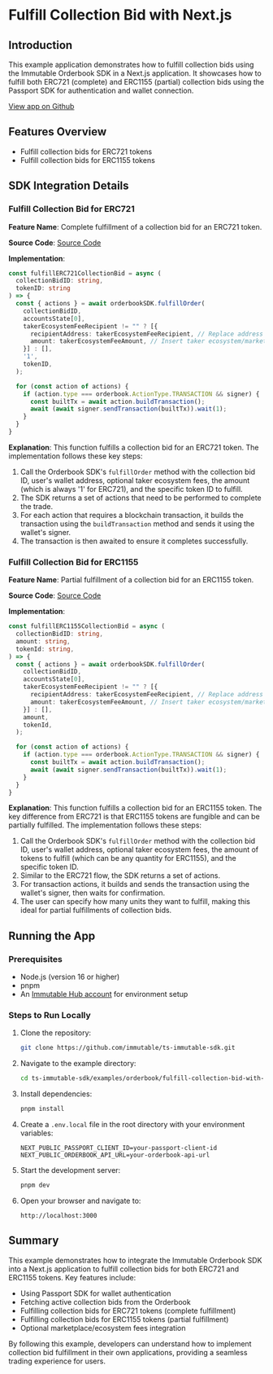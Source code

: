 # Fulfill Collection Bid with Next.js

## Introduction
This example application demonstrates how to fulfill collection bids using the Immutable Orderbook SDK in a Next.js application. It showcases how to fulfill both ERC721 (complete) and ERC1155 (partial) collection bids using the Passport SDK for authentication and wallet connection.

[View app on Github](https://github.com/immutable/ts-immutable-sdk/tree/main/examples/orderbook/fulfill-collection-bid-with-nextjs)

## Features Overview
- Fulfill collection bids for ERC721 tokens
- Fulfill collection bids for ERC1155 tokens

## SDK Integration Details

### Fulfill Collection Bid for ERC721
**Feature Name**: Complete fulfillment of a collection bid for an ERC721 token.

**Source Code**: [Source Code](https://github.com/immutable/ts-immutable-sdk/tree/main/examples/orderbook/fulfill-collection-bid-with-nextjs/src/app/fulfill-collection-bid-with-erc721/page.tsx)

**Implementation**:
```typescript
const fulfillERC721CollectionBid = async (
  collectionBidID: string,
  tokenID: string
) => {
  const { actions } = await orderbookSDK.fulfillOrder(
    collectionBidID,
    accountsState[0],
    takerEcosystemFeeRecipient != "" ? [{
      recipientAddress: takerEcosystemFeeRecipient, // Replace address with your own marketplace address
      amount: takerEcosystemFeeAmount, // Insert taker ecosystem/marketplace fee here
    }] : [],
    '1',
    tokenID,
  );

  for (const action of actions) {
    if (action.type === orderbook.ActionType.TRANSACTION && signer) {
      const builtTx = await action.buildTransaction();
      await (await signer.sendTransaction(builtTx)).wait(1);
    }
  }
}
```

**Explanation**:
This function fulfills a collection bid for an ERC721 token. The implementation follows these key steps:
1. Call the Orderbook SDK's `fulfillOrder` method with the collection bid ID, user's wallet address, optional taker ecosystem fees, the amount (which is always '1' for ERC721), and the specific token ID to fulfill.
2. The SDK returns a set of actions that need to be performed to complete the trade.
3. For each action that requires a blockchain transaction, it builds the transaction using the `buildTransaction` method and sends it using the wallet's signer.
4. The transaction is then awaited to ensure it completes successfully.

### Fulfill Collection Bid for ERC1155
**Feature Name**: Partial fulfillment of a collection bid for an ERC1155 token.

**Source Code**: [Source Code](https://github.com/immutable/ts-immutable-sdk/tree/main/examples/orderbook/fulfill-collection-bid-with-nextjs/src/app/fulfill-collection-bid-with-erc1155/page.tsx)

**Implementation**:
```typescript
const fulfillERC1155CollectionBid = async (
  collectionBidID: string,
  amount: string,
  tokenId: string,
) => {
  const { actions } = await orderbookSDK.fulfillOrder(
    collectionBidID,
    accountsState[0],
    takerEcosystemFeeRecipient != "" ? [{
      recipientAddress: takerEcosystemFeeRecipient, // Replace address with your own marketplace address
      amount: takerEcosystemFeeAmount, // Insert taker ecosystem/marketplace fee here
    }] : [],
    amount,
    tokenId,
  );

  for (const action of actions) {
    if (action.type === orderbook.ActionType.TRANSACTION && signer) {
      const builtTx = await action.buildTransaction();
      await (await signer.sendTransaction(builtTx)).wait(1);
    }
  }
}
```

**Explanation**:
This function fulfills a collection bid for an ERC1155 token. The key difference from ERC721 is that ERC1155 tokens are fungible and can be partially fulfilled. The implementation follows these steps:
1. Call the Orderbook SDK's `fulfillOrder` method with the collection bid ID, user's wallet address, optional taker ecosystem fees, the amount of tokens to fulfill (which can be any quantity for ERC1155), and the specific token ID.
2. Similar to the ERC721 flow, the SDK returns a set of actions.
3. For transaction actions, it builds and sends the transaction using the wallet's signer, then waits for confirmation.
4. The user can specify how many units they want to fulfill, making this ideal for partial fulfillments of collection bids.

## Running the App

### Prerequisites
- Node.js (version 16 or higher)
- pnpm
- An [Immutable Hub account](https://hub.immutable.com) for environment setup

### Steps to Run Locally
1. Clone the repository:
   ```bash
   git clone https://github.com/immutable/ts-immutable-sdk.git
   ```

2. Navigate to the example directory:
   ```bash
   cd ts-immutable-sdk/examples/orderbook/fulfill-collection-bid-with-nextjs
   ```

3. Install dependencies:
   ```bash
   pnpm install
   ```

4. Create a `.env.local` file in the root directory with your environment variables:
   ```
   NEXT_PUBLIC_PASSPORT_CLIENT_ID=your-passport-client-id
   NEXT_PUBLIC_ORDERBOOK_API_URL=your-orderbook-api-url
   ```

5. Start the development server:
   ```bash
   pnpm dev
   ```

6. Open your browser and navigate to:
   ```
   http://localhost:3000
   ```

## Summary
This example demonstrates how to integrate the Immutable Orderbook SDK into a Next.js application to fulfill collection bids for both ERC721 and ERC1155 tokens. Key features include:

- Using Passport SDK for wallet authentication
- Fetching active collection bids from the Orderbook
- Fulfilling collection bids for ERC721 tokens (complete fulfillment)
- Fulfilling collection bids for ERC1155 tokens (partial fulfillment)
- Optional marketplace/ecosystem fees integration

By following this example, developers can understand how to implement collection bid fulfillment in their own applications, providing a seamless trading experience for users. 
